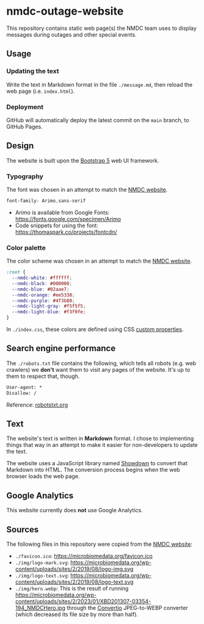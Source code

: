 # nmdc-outage-website

This repository contains static web page(s) the NMDC team uses to display messages during outages and other special events.

## Usage

### Updating the text

Write the text in Markdown format in the file `./message.md`, then reload the web page (i.e. `index.html`).

### Deployment

GitHub will automatically deploy the latest commit on the `main` branch, to GitHub Pages.

## Design

The website is built upon the [Bootstrap 5](https://getbootstrap.com/docs/5.3/getting-started/introduction/) web UI framework.

### Typography

The font was chosen in an attempt to match the [NMDC website](https://microbiomedata.org/).

```css
font-family: Arimo,sans-serif
```

- Arimo is available from Google Fonts: https://fonts.google.com/specimen/Arimo
- Code snippets for using the font: https://thomaspark.co/projects/fontcdn/

### Color palette

The color scheme was chosen in an attempt to match the [NMDC website](https://microbiomedata.org/).

```css
:root {
  --nmdc-white: #ffffff;
  --nmdc-black: #000000;
  --nmdc-blue: #02aae7;
  --nmdc-orange: #ee5338;
  --nmdc-purple: #4f3b80;
  --nmdc-light-gray: #f5f5f5;
  --nmdc-light-blue: #f3f9fe;
}
```

In `./index.css`, these colors are defined using CSS [custom properties](https://developer.mozilla.org/en-US/docs/Web/CSS/Using_CSS_custom_properties).

## Search engine performance

The `./robots.txt` file contains the following, which tells all robots (e.g. web crawlers) we **don't** want them to visit any pages of the website. It's up to them to respect that, though.

```txt
User-agent: *
Disallow: /
```

Reference: [robotstxt.org](https://www.robotstxt.org/robotstxt.html)

## Text

The website's text is written in **Markdown** format. I chose to implementing things that way in an attempt to make it easier for non-developers to update the text.

The website uses a JavaScript library named [Showdown](https://github.com/showdownjs/showdown) to convert that Markdown into HTML. The conversion process begins when the web browser loads the web page.

## Google Analytics

This website currently does **not** use Google Analytics.

## Sources

The following files in this repository were copied from the [NMDC website](https://microbiomedata.org/):

- `./favicon.ico`: https://microbiomedata.org/favicon.ico
- `./img/logo-mark.svg`: https://microbiomedata.org/wp-content/uploads/sites/2/2019/08/logo-img.svg
- `./img/logo-text.svg`: https://microbiomedata.org/wp-content/uploads/sites/2/2019/08/logo-text.svg
- `./img/hero.webp`: This is the result of running https://microbiomedata.org/wp-content/uploads/sites/2/2023/01/XBD201307-03354-194_NMDCHero.jpg through the [Convertio](https://convertio.co/jpg-webp/) JPEG-to-WEBP converter (which decreased its file size by more than half).